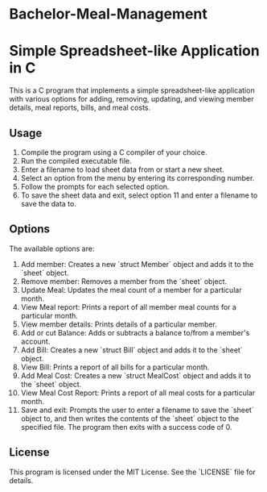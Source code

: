 # Bachelor-Meal-Management



<!DOCTYPE html>
<html>
  <head>
    <meta charset="UTF-8">
    
  </head>
  <body>
    <h1>Simple Spreadsheet-like Application in C</h1>
    <p>This is a C program that implements a simple spreadsheet-like application with various options for adding, removing, updating, and viewing member details, meal reports, bills, and meal costs.</p>
    <h2>Usage</h2>
    <ol>
      <li>Compile the program using a C compiler of your choice.</li>
      <li>Run the compiled executable file.</li>
      <li>Enter a filename to load sheet data from or start a new sheet.</li>
      <li>Select an option from the menu by entering its corresponding number.</li>
      <li>Follow the prompts for each selected option.</li>
      <li>To save the sheet data and exit, select option 11 and enter a filename to save the data to.</li>
    </ol>
    <h2>Options</h2>
    <p>The available options are:</p>
    <ol>
      <li>Add member: Creates a new `struct Member` object and adds it to the `sheet` object.</li>
      <li>Remove member: Removes a member from the `sheet` object.</li>
      <li>Update Meal: Updates the meal count of a member for a particular month.</li>
      <li>View Meal report: Prints a report of all member meal counts for a particular month.</li>
      <li>View member details: Prints details of a particular member.</li>
      <li>Add or cut Balance: Adds or subtracts a balance to/from a member's account.</li>
      <li>Add Bill: Creates a new `struct Bill` object and adds it to the `sheet` object.</li>
      <li>View Bill: Prints a report of all bills for a particular month.</li>
      <li>Add Meal Cost: Creates a new `struct MealCost` object and adds it to the `sheet` object.</li>
      <li>View Meal Cost Report: Prints a report of all meal costs for a particular month.</li>
      <li>Save and exit: Prompts the user to enter a filename to save the `sheet` object to, and then writes the contents of the `sheet` object to the specified file. The program then exits with a success code of 0.</li>
    </ol>
    <h2>License</h2>
    <p>This program is licensed under the MIT License. See the `LICENSE` file for details.</p>
  </body>
</html>
